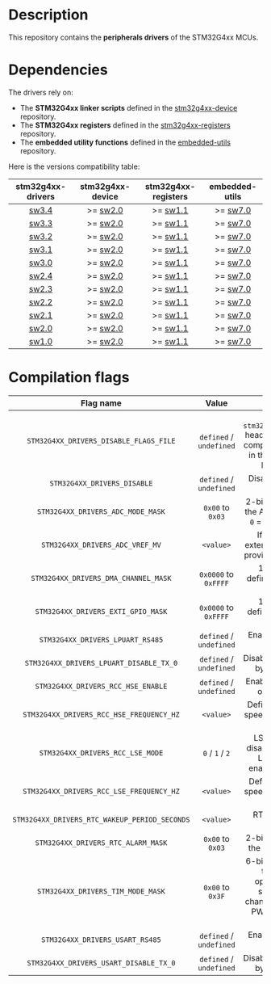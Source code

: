 # Description

This repository contains the **peripherals drivers** of the STM32G4xx MCUs.

# Dependencies

The drivers rely on:

* The **STM32G4xx linker scripts** defined in the [stm32g4xx-device](https://github.com/Ludovic-Lesur/stm32g4xx-device) repository.
* The **STM32G4xx registers** defined in the [stm32g4xx-registers](https://github.com/Ludovic-Lesur/stm32g4xx-registers) repository.
* The **embedded utility functions** defined in the [embedded-utils](https://github.com/Ludovic-Lesur/embedded-utils) repository.

Here is the versions compatibility table:

| **stm32g4xx-drivers** | **stm32g4xx-device** | **stm32g4xx-registers** | **embedded-utils** |
|:---:|:---:|:---:|:---:|
| [sw3.4](https://github.com/Ludovic-Lesur/stm32g4xx-drivers/releases/tag/sw3.4) | >= [sw2.0](https://github.com/Ludovic-Lesur/stm32g4xx-device/releases/tag/sw2.0) | >= [sw1.1](https://github.com/Ludovic-Lesur/stm32g4xx-registers/releases/tag/sw1.1) | >= [sw7.0](https://github.com/Ludovic-Lesur/embedded-utils/releases/tag/sw7.0) |
| [sw3.3](https://github.com/Ludovic-Lesur/stm32g4xx-drivers/releases/tag/sw3.3) | >= [sw2.0](https://github.com/Ludovic-Lesur/stm32g4xx-device/releases/tag/sw2.0) | >= [sw1.1](https://github.com/Ludovic-Lesur/stm32g4xx-registers/releases/tag/sw1.1) | >= [sw7.0](https://github.com/Ludovic-Lesur/embedded-utils/releases/tag/sw7.0) |
| [sw3.2](https://github.com/Ludovic-Lesur/stm32g4xx-drivers/releases/tag/sw3.2) | >= [sw2.0](https://github.com/Ludovic-Lesur/stm32g4xx-device/releases/tag/sw2.0) | >= [sw1.1](https://github.com/Ludovic-Lesur/stm32g4xx-registers/releases/tag/sw1.1) | >= [sw7.0](https://github.com/Ludovic-Lesur/embedded-utils/releases/tag/sw7.0) |
| [sw3.1](https://github.com/Ludovic-Lesur/stm32g4xx-drivers/releases/tag/sw3.1) | >= [sw2.0](https://github.com/Ludovic-Lesur/stm32g4xx-device/releases/tag/sw2.0) | >= [sw1.1](https://github.com/Ludovic-Lesur/stm32g4xx-registers/releases/tag/sw1.1) | >= [sw7.0](https://github.com/Ludovic-Lesur/embedded-utils/releases/tag/sw7.0) |
| [sw3.0](https://github.com/Ludovic-Lesur/stm32g4xx-drivers/releases/tag/sw3.0) | >= [sw2.0](https://github.com/Ludovic-Lesur/stm32g4xx-device/releases/tag/sw2.0) | >= [sw1.1](https://github.com/Ludovic-Lesur/stm32g4xx-registers/releases/tag/sw1.1) | >= [sw7.0](https://github.com/Ludovic-Lesur/embedded-utils/releases/tag/sw7.0) |
| [sw2.4](https://github.com/Ludovic-Lesur/stm32g4xx-drivers/releases/tag/sw2.4) | >= [sw2.0](https://github.com/Ludovic-Lesur/stm32g4xx-device/releases/tag/sw2.0) | >= [sw1.1](https://github.com/Ludovic-Lesur/stm32g4xx-registers/releases/tag/sw1.1) | >= [sw7.0](https://github.com/Ludovic-Lesur/embedded-utils/releases/tag/sw7.0) |
| [sw2.3](https://github.com/Ludovic-Lesur/stm32g4xx-drivers/releases/tag/sw2.3) | >= [sw2.0](https://github.com/Ludovic-Lesur/stm32g4xx-device/releases/tag/sw2.0) | >= [sw1.1](https://github.com/Ludovic-Lesur/stm32g4xx-registers/releases/tag/sw1.1) | >= [sw7.0](https://github.com/Ludovic-Lesur/embedded-utils/releases/tag/sw7.0) |
| [sw2.2](https://github.com/Ludovic-Lesur/stm32g4xx-drivers/releases/tag/sw2.2) | >= [sw2.0](https://github.com/Ludovic-Lesur/stm32g4xx-device/releases/tag/sw2.0) | >= [sw1.1](https://github.com/Ludovic-Lesur/stm32g4xx-registers/releases/tag/sw1.1) | >= [sw7.0](https://github.com/Ludovic-Lesur/embedded-utils/releases/tag/sw7.0) |
| [sw2.1](https://github.com/Ludovic-Lesur/stm32g4xx-drivers/releases/tag/sw2.1) | >= [sw2.0](https://github.com/Ludovic-Lesur/stm32g4xx-device/releases/tag/sw2.0) | >= [sw1.1](https://github.com/Ludovic-Lesur/stm32g4xx-registers/releases/tag/sw1.1) | >= [sw7.0](https://github.com/Ludovic-Lesur/embedded-utils/releases/tag/sw7.0) |
| [sw2.0](https://github.com/Ludovic-Lesur/stm32g4xx-drivers/releases/tag/sw2.0) | >= [sw2.0](https://github.com/Ludovic-Lesur/stm32g4xx-device/releases/tag/sw2.0) | >= [sw1.1](https://github.com/Ludovic-Lesur/stm32g4xx-registers/releases/tag/sw1.1) | >= [sw7.0](https://github.com/Ludovic-Lesur/embedded-utils/releases/tag/sw7.0) |
| [sw1.0](https://github.com/Ludovic-Lesur/stm32g4xx-drivers/releases/tag/sw1.0) | >= [sw2.0](https://github.com/Ludovic-Lesur/stm32g4xx-device/releases/tag/sw2.0) | >= [sw1.1](https://github.com/Ludovic-Lesur/stm32g4xx-registers/releases/tag/sw1.1) | >= [sw7.0](https://github.com/Ludovic-Lesur/embedded-utils/releases/tag/sw7.0) |

# Compilation flags

| **Flag name** | **Value** | **Description** |
|:---:|:---:|:---:|
| `STM32G4XX_DRIVERS_DISABLE_FLAGS_FILE` | `defined` / `undefined` | Disable the `stm32g4xx_drivers_flags.h` header file inclusion when compilation flags are given in the project settings or by command line. |
| `STM32G4XX_DRIVERS_DISABLE` | `defined` / `undefined` | Disable the STM32G4xx drivers. |
| `STM32G4XX_DRIVERS_ADC_MODE_MASK` | `0x00` to `0x03` | 2-bits field which defines the ADC operation modes: `0` = single `1` = sequence |
| `STM32G4XX_DRIVERS_ADC_VREF_MV` | `<value>` | If defined, gives the external reference voltage provided to the VREF+ pin. |
| `STM32G4XX_DRIVERS_DMA_CHANNEL_MASK` | `0x0000` to `0xFFFF` | 16-bits field which defines the enabled DMA channels. |
| `STM32G4XX_DRIVERS_EXTI_GPIO_MASK` | `0x0000` to `0xFFFF` | 16-bits field which defines the enabled EXTI GPIO lines. |
| `STM32G4XX_DRIVERS_LPUART_RS485` | `defined` / `undefined` | Enable or disable RS485 operation. |
| `STM32G4XX_DRIVERS_LPUART_DISABLE_TX_0` | `defined` / `undefined` | Disable the transmission of byte 0x00 if defined. |
| `STM32G4XX_DRIVERS_RCC_HSE_ENABLE` | `defined` / `undefined` | Enable or disable external oscillator functions. |
| `STM32G4XX_DRIVERS_RCC_HSE_FREQUENCY_HZ` | `<value>` | Defines the external high speed crystal frequency in Hz (if used). |
| `STM32G4XX_DRIVERS_RCC_LSE_MODE` | `0` / `1` / `2` | LSE crystal mode: `0` = disabled `1` = enabled with LSI/HSI fallback `2` = enabled and mandatory. |
| `STM32G4XX_DRIVERS_RCC_LSE_FREQUENCY_HZ` | `<value>` | Defines the external low speed crystal frequency in Hz (if used). |
| `STM32G4XX_DRIVERS_RTC_WAKEUP_PERIOD_SECONDS` | `<value>` | RTC wakeup period in seconds. |
| `STM32G4XX_DRIVERS_RTC_ALARM_MASK` | `0x00` to `0x03`| 2-bits field which defines the enabled RTC alarms. |
| `STM32G4XX_DRIVERS_TIM_MODE_MASK` | `0x00` to `0x3F`| 6-bits field which defines the enabled timer operation modes: `0` = standard `1` = multi-channel `2` = calibration `3` = PWM `4` = one pulse `5` = capture. |
| `STM32G4XX_DRIVERS_USART_RS485` | `defined` / `undefined` | Enable or disable RS485 operation. |
| `STM32G4XX_DRIVERS_USART_DISABLE_TX_0` | `defined` / `undefined` | Disable the transmission of byte 0x00 if defined. |
